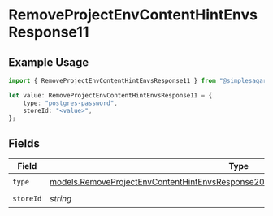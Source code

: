 # RemoveProjectEnvContentHintEnvsResponse11

## Example Usage

```typescript
import { RemoveProjectEnvContentHintEnvsResponse11 } from "@simplesagar/vercel/models/removeprojectenvop.js";

let value: RemoveProjectEnvContentHintEnvsResponse11 = {
    type: "postgres-password",
    storeId: "<value>",
};
```

## Fields

| Field                                                                                                                                                                            | Type                                                                                                                                                                             | Required                                                                                                                                                                         | Description                                                                                                                                                                      |
| -------------------------------------------------------------------------------------------------------------------------------------------------------------------------------- | -------------------------------------------------------------------------------------------------------------------------------------------------------------------------------- | -------------------------------------------------------------------------------------------------------------------------------------------------------------------------------- | -------------------------------------------------------------------------------------------------------------------------------------------------------------------------------- |
| `type`                                                                                                                                                                           | [models.RemoveProjectEnvContentHintEnvsResponse200ApplicationJSONResponseBody311Type](../models/removeprojectenvcontenthintenvsresponse200applicationjsonresponsebody311type.md) | :heavy_check_mark:                                                                                                                                                               | N/A                                                                                                                                                                              |
| `storeId`                                                                                                                                                                        | *string*                                                                                                                                                                         | :heavy_check_mark:                                                                                                                                                               | N/A                                                                                                                                                                              |